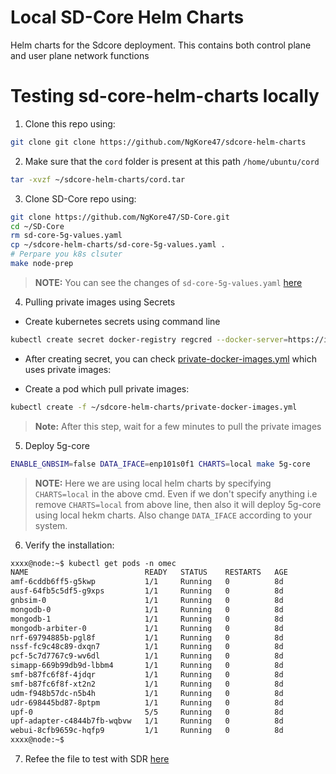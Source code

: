 # Local SD-Core Helm Charts 
Helm charts for the Sdcore deployment. This contains both control plane and user plane network functions

# Testing sd-core-helm-charts locally

1. Clone this repo using:
```bash
git clone git clone https://github.com/NgKore47/sdcore-helm-charts
```

2. Make sure that the `cord` folder is present at this path `/home/ubuntu/cord`
```bash
tar -xvzf ~/sdcore-helm-charts/cord.tar
```

3. Clone SD-Core repo using:
```bash
git clone https://github.com/NgKore47/SD-Core.git
cd ~/SD-Core
rm sd-core-5g-values.yaml
cp ~/sdcore-helm-charts/sd-core-5g-values.yaml .
# Perpare you k8s clsuter
make node-prep
```

> **NOTE:** You can see the changes of `sd-core-5g-values.yaml` [here](./patch/sd-core-5g-values.patch)

4. Pulling private images using Secrets

- Create kubernetes secrets using command line
```bash
kubectl create secret docker-registry regcred --docker-server=https://index.docker.io/v1/ --docker-username=ngkore --docker-password=dckr_pat_3aEGHh5fOR7GYqCc9gB0_rvt5aw --docker-email=ngkore47@gmail.com
```

- After creating secret, you can check [private-docker-images.yml](./private-docker-images.yml) which uses private images:

- Create a pod which pull private images:

```bash
kubectl create -f ~/sdcore-helm-charts/private-docker-images.yml
```
> **Note:** After this step, wait for a few minutes to pull the private images

5. Deploy 5g-core
```bash
ENABLE_GNBSIM=false DATA_IFACE=enp101s0f1 CHARTS=local make 5g-core
```

> **NOTE:** Here we are using local helm charts by specifying `CHARTS=local` in the above cmd. Even if we don't specify anything i.e remove `CHARTS=local` from above line, then also it will deploy 5g-core using local hekm charts. Also change `DATA_IFACE` according to your system.

6. Verify the installation:

```txt
xxxx@node:~$ kubectl get pods -n omec
NAME                          READY   STATUS    RESTARTS   AGE
amf-6cddb6ff5-g5kwp           1/1     Running   0          8d
ausf-64fb5c5df5-g9xps         1/1     Running   0          8d
gnbsim-0                      1/1     Running   0          8d
mongodb-0                     1/1     Running   0          8d
mongodb-1                     1/1     Running   0          8d
mongodb-arbiter-0             1/1     Running   0          8d
nrf-69794885b-pgl8f           1/1     Running   0          8d
nssf-fc9c48c89-dxqn7          1/1     Running   0          8d
pcf-5c7d7767c9-wv6dl          1/1     Running   0          8d
simapp-669b99db9d-lbbm4       1/1     Running   0          8d
smf-b87fc6f8f-4jdqr           1/1     Running   0          8d
smf-b87fc6f8f-xt2n2           1/1     Running   0          8d
udm-f948b57dc-n5b4h           1/1     Running   0          8d
udr-698445bd87-8ptpm          1/1     Running   0          8d
upf-0                         5/5     Running   0          8d
upf-adapter-c4844b7fb-wqbvw   1/1     Running   0          8d
webui-8cfb9659c-hqfp9         1/1     Running   0          8d
xxxx@node:~$
```

7. Refee the file to test with SDR [here]()